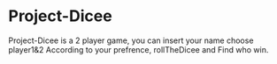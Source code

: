 # Project-Dicee
Project-Dicee is a 2 player game, you can insert your name choose player1&amp;2 According to your prefrence, rollTheDicee and Find who win.
